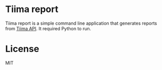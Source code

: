# Tiima report

Tiima report is a simple command line application that generates reports from
[Tiima API](https://github.com/siiptuo/tiima-api). It required Python to run.

# License

MIT
